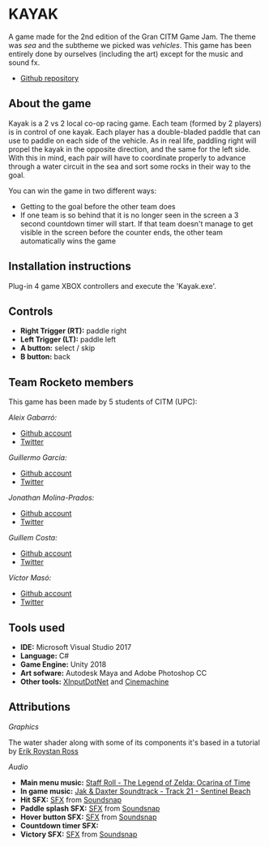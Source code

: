 # KAYAK
A game made for the 2nd edition of the Gran CITM Game Jam. The theme was _sea_ and the subtheme we picked was _vehicles_. This game has been entirely done by ourselves (including the art) except for the music and sound fx. 

* [Github repository](https://github.com/teamrocketo/RocketoGame)  

## About the game

Kayak is a 2 vs 2 local co-op racing game. Each team (formed by 2 players) is in control of one kayak. Each player has a double-bladed paddle that can use to paddle on each side of the vehicle. As in real life, paddling right will propel the kayak in the opposite direction, and the same for the left side. With this in mind, each pair will have to coordinate properly to advance through a water circuit in the sea and sort some rocks in their way to the goal. 

You can win the game in two different ways:
* Getting to the goal before the other team does
* If one team is so behind that it is no longer seen in the screen a 3 second countdown timer will start. If that team doesn't manage to get visible in the screen before the counter ends, the other team automatically wins the game

## Installation instructions

Plug-in 4 game XBOX controllers and execute the 'Kayak.exe'. 

## Controls

* **Right Trigger (RT):** paddle right
* **Left Trigger (LT):** paddle left
* **A button:** select / skip
* **B button:** back

## Team Rocketo members

This game has been made by 5 students of CITM (UPC): 

_Aleix Gabarró:_

* [Github account](https://github.com/aleixgab)
* [Twitter](https://twitter.com/aleix_gab)

_Guillermo García:_

* [Github account](https://github.com/Wilhelman)
* [Twitter](https://twitter.com/realWilhelman)

_Jonathan Molina-Prados:_

* [Github account](https://github.com/Jony635)
* [Twitter](https://twitter.com/Jony635Dev)

_Guillem Costa:_

* [Github account](https://github.com/DatBeQuiet)
* [Twitter](https://twitter.com/DatBeQuiet)

_Víctor Masó:_

* [Github account](https://github.com/nintervik)
* [Twitter](https://twitter.com/nintervik)

## Tools used

* **IDE:** Microsoft Visual Studio 2017
* **Language:** C#
* **Game Engine:** Unity 2018
* **Art sofware:** Autodesk Maya and Adobe Photoshop CC 
* **Other tools:** [XInputDotNet](https://github.com/speps/XInputDotNet) and [Cinemachine](https://assetstore.unity.com/packages/essentials/cinemachine-79898)

## Attributions

_Graphics_

The water shader along with some of its components it's based in a tutorial by [Erik Roystan Ross](https://roystan.net/)

_Audio_

* **Main menu music:** [Staff Roll - The Legend of Zelda: Ocarina of Time](https://www.youtube.com/watch?v=NPjLgDF1hUg&feature=youtu.be)
* **In game music:** [Jak & Daxter Soundtrack - Track 21 - Sentinel Beach](https://www.youtube.com/watch?v=FOou8O2qMa0&feature=youtu.be)
* **Hit SFX:** [SFX](https://www.soundsnap.com/search/audio/TrafficCone36/score) from [Soundsnap](https://www.soundsnap.com/)
* **Paddle splash SFX:** [SFX](https://www.soundsnap.com/water_small_splash_01) from [Soundsnap](https://www.soundsnap.com/)
* **Hover button SFX:** [SFX](https://www.soundsnap.com/node/70555) from [Soundsnap](https://www.soundsnap.com/)
* **Countdown timer SFX:**
* **Victory SFX:** [SFX](https://www.soundsnap.com/search/audio/trumpets+fanfar+2/score) from [Soundsnap](https://www.soundsnap.com/)
